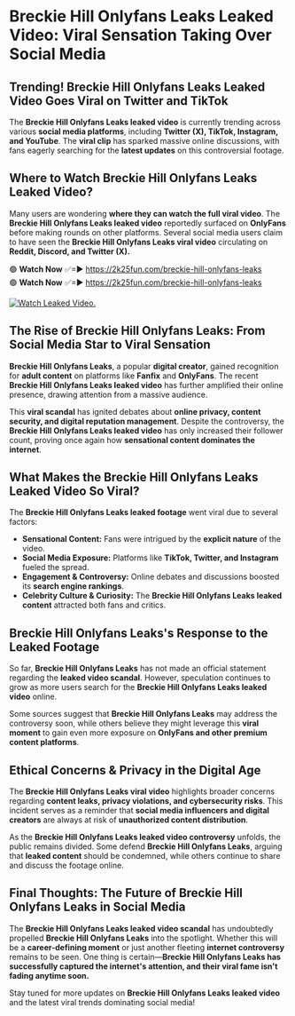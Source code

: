 # Breckie Hill Onlyfans Leaks Leaked Video: Viral Sensation Taking Over Social Media

## **Trending! Breckie Hill Onlyfans Leaks Leaked Video Goes Viral on Twitter and TikTok**
The **Breckie Hill Onlyfans Leaks leaked video** is currently trending across various **social media platforms**, including **Twitter (X), TikTok, Instagram, and YouTube**. The **viral clip** has sparked massive online discussions, with fans eagerly searching for the **latest updates** on this controversial footage.

## **Where to Watch Breckie Hill Onlyfans Leaks Leaked Video?**
Many users are wondering **where they can watch the full viral video**. The **Breckie Hill Onlyfans Leaks leaked video** reportedly surfaced on **OnlyFans** before making rounds on other platforms. Several social media users claim to have seen the **Breckie Hill Onlyfans Leaks viral video** circulating on **Reddit, Discord, and Twitter (X).**

🟢 **Watch Now** ✅=► https://2k25fun.com/breckie-hill-onlyfans-leaks  
🟢 **Watch Now** ✅=► https://2k25fun.com/breckie-hill-onlyfans-leaks  

[![Watch Leaked Video.](https://miro.medium.com/v2/resize:fit:828/format:webp/1*cilzJN44JGOrTw9NJCrNHA.gif "Watch Leaked Video")](https://2k25fun.com/breckie-hill-onlyfans-leaks)

## **The Rise of Breckie Hill Onlyfans Leaks: From Social Media Star to Viral Sensation**
**Breckie Hill Onlyfans Leaks**, a popular **digital creator**, gained recognition for **adult content** on platforms like **Fanfix** and **OnlyFans**. The recent **Breckie Hill Onlyfans Leaks leaked video** has further amplified their online presence, drawing attention from a massive audience.

This **viral scandal** has ignited debates about **online privacy, content security, and digital reputation management**. Despite the controversy, the **Breckie Hill Onlyfans Leaks leaked video** has only increased their follower count, proving once again how **sensational content dominates the internet**.

## **What Makes the Breckie Hill Onlyfans Leaks Leaked Video So Viral?**
The **Breckie Hill Onlyfans Leaks leaked footage** went viral due to several factors:
- **Sensational Content:** Fans were intrigued by the **explicit nature** of the video.
- **Social Media Exposure:** Platforms like **TikTok, Twitter, and Instagram** fueled the spread.
- **Engagement & Controversy:** Online debates and discussions boosted its **search engine rankings**.
- **Celebrity Culture & Curiosity:** The **Breckie Hill Onlyfans Leaks leaked content** attracted both fans and critics.

## **Breckie Hill Onlyfans Leaks's Response to the Leaked Footage**
So far, **Breckie Hill Onlyfans Leaks** has not made an official statement regarding the **leaked video scandal**. However, speculation continues to grow as more users search for the **Breckie Hill Onlyfans Leaks leaked video** online.

Some sources suggest that **Breckie Hill Onlyfans Leaks** may address the controversy soon, while others believe they might leverage this **viral moment** to gain even more exposure on **OnlyFans and other premium content platforms**.

## **Ethical Concerns & Privacy in the Digital Age**
The **Breckie Hill Onlyfans Leaks viral video** highlights broader concerns regarding **content leaks, privacy violations, and cybersecurity risks**. This incident serves as a reminder that **social media influencers and digital creators** are always at risk of **unauthorized content distribution**.

As the **Breckie Hill Onlyfans Leaks leaked video controversy** unfolds, the public remains divided. Some defend **Breckie Hill Onlyfans Leaks**, arguing that **leaked content** should be condemned, while others continue to share and discuss the footage online.

## **Final Thoughts: The Future of Breckie Hill Onlyfans Leaks in Social Media**
The **Breckie Hill Onlyfans Leaks leaked video scandal** has undoubtedly propelled **Breckie Hill Onlyfans Leaks** into the spotlight. Whether this will be a **career-defining moment** or just another fleeting **internet controversy** remains to be seen. One thing is certain—**Breckie Hill Onlyfans Leaks has successfully captured the internet's attention, and their viral fame isn't fading anytime soon.**

Stay tuned for more updates on **Breckie Hill Onlyfans Leaks leaked video** and the latest viral trends dominating social media!
